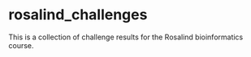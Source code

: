 # rosalind_challenges

This is a collection of challenge results for the Rosalind bioinformatics course.
